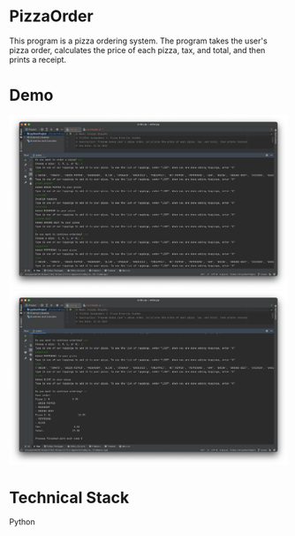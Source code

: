 # PizzaOrder
This program is a pizza ordering system. The program takes the user's pizza order, calculates the price of each pizza, tax, and total, and then prints a receipt.

# Demo
![Image 1](img1.png)
![Image 2](img2.png)

# Technical Stack
Python
